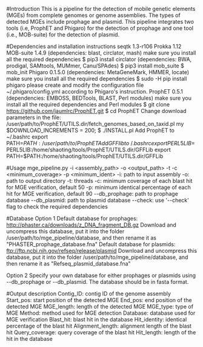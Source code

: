 #Introduction
This is a pipeline for the detection of mobile genetic elements (MGEs) from complete genomes or genome assemblies. The types of detected MGEs include prophage and plasmid. This pipeline integrates two tools (i.e, ProphET and Phigaro) for the detection of prophage and one tool (i.e., MOB-suite) for the detection of plasmid.

#Dependencies and installation instructions
seqtk 1.3-r106
Prokka 1.12
MOB-suite 1.4.9 (dependencies: blast, circlator, mash)
    make sure you install all the required dependencies
    $ pip3 install circlator (dependencies: BWA, prodigal, SAMtools, MUMmer, Canu/SPAdes)
    $ pip3 install mob_suite
    $ mob_init
Phigaro 0.1.5.0 (dependencies: MetaGeneMark, HMMER, locate)
    make sure you install all the required dependencies
    $ sudo -H pip install phigaro
    please create and modify the configuration file ~/.phigaro/config.yml according to Phigaro's instruction.
ProphET 0.5.1 (dependencies: EMBOSS, BEDTools, BLAST, Perl modules)
    make sure you install all the required dependencies and Perl modules
    $ git clone https://github.com/jaumlrc/ProphET.git
    $ cd ProphET
    Change download parameters in the file: /user/path/to/ProphET/UTILS.dir/fetch_genomes_based_on_taxid.pl
      my $DOWNLOAD_INCREMENTS = 200;
    $ ./INSTALL.pl
    Add ProphET to ~/.bashrc
      export PATH=$PATH:/user/path/to/ProphET
    Add GFF lib to ~/.bashrc
      export PERL5LIB=$PERL5LIB:/home/shaoting/tools/ProphET/UTILS.dir/GFFLib
      export PATH=$PATH:/home/shaoting/tools/ProphET/UTILS.dir/GFFLib

#Usage
mge_pipeline.py -i <assembly_path> -o <output_path> -t <threads> -c <minimum_coverage> -p <minimum_ident>
-i: path to input assembly
-o: path to output directory
-t: threads
-c: minimum coverage of each blast hit for MGE verification, default 50
-p: minimum identical percentage of each hit for MGE verification, default 90
--db_prophage: path to prophage database
--db_plasmid: path to plasmid database
--check: use '--check' flag to check the required dependencies

#Database
Option 1
Default database for prophages: http://phaster.ca/downloads/z_DNA_fragment_DB.gz
Download and uncompress this database, put it into the folder /user/path/to/mge_pipeline/database, and then rename it as "PHASTER_prophage_database.fna"
Default database for plasmids: ftp://ftp.ncbi.nih.gov/refseq/release/plasmid
Download and uncompress this database, put it into the folder /user/path/to/mge_pipeline/database, and then rename it as "Refseq_plasmid_database.fna"

Option 2
Specify your own database for either prophages or plasmids using --db_prophage or --db_plasmid. The database should be in fasta format.

#Output description
Contig_ID: contig ID of the genome assembly
Start_pos: start position of the detected MGE
End_pos: end position of the detected MGE
MGE_length: length of the detected MGE
MGE_type: type of MGE
Method: method used for MGE detection
Database: database used for MGE verification
Blast_hit: blast hit in the database
Hit_identity: identical percentage of the blast hit
Alignment_length: alignment length of the blast hit
Query_coverage: query coverage of the blast hit
Hit_length: length of the hit in the database
